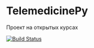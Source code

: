 # TelemedicinePy
Проeкт на открытых курсах

[![Build Status](https://travis-ci.org/aryabtsev/TelemedicinePy.svg?branch=master)](https://travis-ci.org/aryabtsev/TelemedicinePy)
